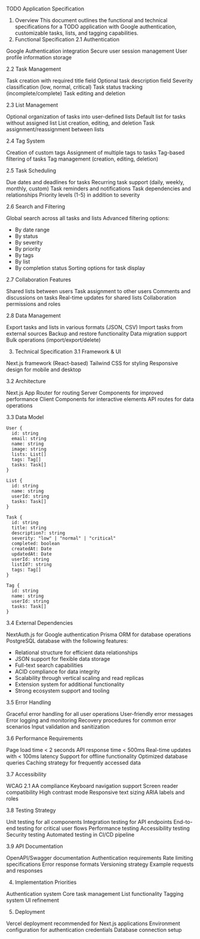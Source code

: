 TODO Application Specification
1. Overview
This document outlines the functional and technical specifications for a TODO application with Google authentication, customizable tasks, lists, and tagging capabilities.
2. Functional Specification
2.1 Authentication

Google Authentication integration
Secure user session management
User profile information storage

2.2 Task Management

Task creation with required title field
Optional task description field
Severity classification (low, normal, critical)
Task status tracking (incomplete/complete)
Task editing and deletion

2.3 List Management

Optional organization of tasks into user-defined lists
Default list for tasks without assigned list
List creation, editing, and deletion
Task assignment/reassignment between lists

2.4 Tag System

Creation of custom tags
Assignment of multiple tags to tasks
Tag-based filtering of tasks
Tag management (creation, editing, deletion)

2.5 Task Scheduling

Due dates and deadlines for tasks
Recurring task support (daily, weekly, monthly, custom)
Task reminders and notifications
Task dependencies and relationships
Priority levels (1-5) in addition to severity

2.6 Search and Filtering

Global search across all tasks and lists
Advanced filtering options:
  - By date range
  - By status
  - By severity
  - By priority
  - By tags
  - By list
  - By completion status
Sorting options for task display

2.7 Collaboration Features

Shared lists between users
Task assignment to other users
Comments and discussions on tasks
Real-time updates for shared lists
Collaboration permissions and roles

2.8 Data Management

Export tasks and lists in various formats (JSON, CSV)
Import tasks from external sources
Backup and restore functionality
Data migration support
Bulk operations (import/export/delete)

3. Technical Specification
3.1 Framework & UI

Next.js framework (React-based)
Tailwind CSS for styling
Responsive design for mobile and desktop

3.2 Architecture

Next.js App Router for routing
Server Components for improved performance
Client Components for interactive elements
API routes for data operations

3.3 Data Model
```
User {
  id: string
  email: string
  name: string
  image: string
  lists: List[]
  tags: Tag[]
  tasks: Task[]
}

List {
  id: string
  name: string
  userId: string
  tasks: Task[]
}

Task {
  id: string
  title: string
  description?: string
  severity: "low" | "normal" | "critical"
  completed: boolean
  createdAt: Date
  updatedAt: Date
  userId: string
  listId?: string
  tags: Tag[]
}

Tag {
  id: string
  name: string
  userId: string
  tasks: Task[]
}
```

3.4 External Dependencies

NextAuth.js for Google authentication
Prisma ORM for database operations
PostgreSQL database with the following features:
  - Relational structure for efficient data relationships
  - JSON support for flexible data storage
  - Full-text search capabilities
  - ACID compliance for data integrity
  - Scalability through vertical scaling and read replicas
  - Extension system for additional functionality
  - Strong ecosystem support and tooling

3.5 Error Handling

Graceful error handling for all user operations
User-friendly error messages
Error logging and monitoring
Recovery procedures for common error scenarios
Input validation and sanitization

3.6 Performance Requirements

Page load time < 2 seconds
API response time < 500ms
Real-time updates with < 100ms latency
Support for offline functionality
Optimized database queries
Caching strategy for frequently accessed data

3.7 Accessibility

WCAG 2.1 AA compliance
Keyboard navigation support
Screen reader compatibility
High contrast mode
Responsive text sizing
ARIA labels and roles

3.8 Testing Strategy

Unit testing for all components
Integration testing for API endpoints
End-to-end testing for critical user flows
Performance testing
Accessibility testing
Security testing
Automated testing in CI/CD pipeline

3.9 API Documentation

OpenAPI/Swagger documentation
Authentication requirements
Rate limiting specifications
Error response formats
Versioning strategy
Example requests and responses

4. Implementation Priorities

Authentication system
Core task management
List functionality
Tagging system
UI refinement

5. Deployment

Vercel deployment recommended for Next.js applications
Environment configuration for authentication credentials
Database connection setup